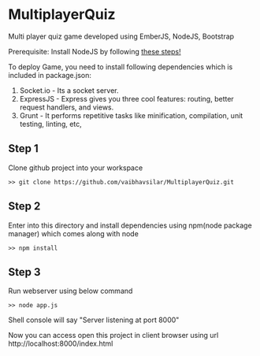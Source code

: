 MultiplayerQuiz
===============

Multi player quiz game developed using EmberJS, NodeJS, Bootstrap

Prerequisite: Install NodeJS by following [these steps!](http://howtonode.org/how-to-install-nodejs)

To deploy Game, you need to install following dependencies which is included in package.json:

1. Socket.io - Its a socket server.
2. ExpressJS - Express gives you three cool features: routing, better request handlers, and views.
3. Grunt - It performs repetitive tasks like minification, compilation, unit testing, linting, etc,



Step 1
--------------
Clone github project into your workspace


```
>> git clone https://github.com/vaibhavsilar/MultiplayerQuiz.git
```

Step 2
--------------

Enter into this directory and install dependencies using npm(node package manager) which comes along with node
 
```
>> npm install
```

Step 3
--------------
Run webserver using below command

 
```
>> node app.js
```

Shell console will say "Server listening at port 8000"

Now you can access open this project in client browser using url http://localhost:8000/index.html

